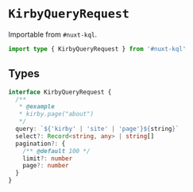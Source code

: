# `KirbyQueryRequest`

Importable from `#nuxt-kql`.

```ts
import type { KirbyQueryRequest } from '#nuxt-kql'
```

## Types

```ts
interface KirbyQueryRequest {
  /**
   * @example
   * kirby.page("about")
   */
  query: `${'kirby' | 'site' | 'page'}${string}`
  select?: Record<string, any> | string[]
  pagination?: {
    /** @default 100 */
    limit?: number
    page?: number
  }
}
```
